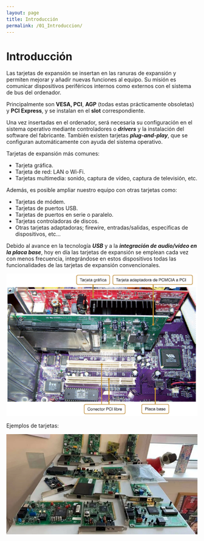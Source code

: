 ```yaml
---
layout: page
title: Introducción
permalink: /01_Introduccion/
---
```


<link rel="stylesheet" type="text/css" href="css/estilos.css"/>
<!-- <style type="text/css" rel="stylesheet">
  img{
    display: block;
    margin: auto;
    width: 50%;
  }
</style> -->

# Introducción

Las tarjetas de expansión se insertan en las ranuras de expansión y permiten  mejorar y añadir nuevas funciones al equipo. Su misión es comunicar dispositivos periféricos internos como externos con el sistema de bus del ordenador. 

Principalmente son **VESA, PCI**, **AGP** (todas estas prácticamente obsoletas) y **PCI Express**, y se instalan en el **slot** correspondiente.

Una vez insertadas en el ordenador, será necesaria su configuración en el sistema operativo mediante controladores o ***drivers*** y la instalación del software del fabricante. También existen tarjetas ***plug-and-play***, que se configuran automáticamente con ayuda del sistema operativo.  

Tarjetas de expansión más comunes:

*   Tarjeta gráfica.
*   Tarjeta de red: LAN o Wi-Fi.
*   Tarjetas multimedia: sonido, captura de vídeo, captura de televisión, etc.

Además, es posible ampliar nuestro equipo con otras tarjetas como:  

*   Tarjetas de módem.
*   Tarjetas de puertos USB.
*   Tarjetas de puertos en serie o paralelo.
*   Tarjetas controladoras de discos.
*   Otras tarjetas adaptadoras; firewire, entradas/salidas, especificas de dispositivos, etc...

Debido al avance en la tecnología _**USB**_ y a la _**integración de audio/vídeo en la placa base**_, hoy en día las tarjetas de expansión se emplean cada vez con menos frecuencia, integrándose en estos dispositivos todas las funcionalidades de las tarjetas de expansión convencionales.

![Placa base con tarjetas de expansión](imgs/Placas-Expansion.png#Width70)

Ejemplos de tarjetas:

![Ejemplos de tarjetas](imgs/tarjeta-expansion-ordenador.png#Width70)

<!-- 
![Ejemplos de tarjetas 1](imgs/tarjeta-expansion-ordenador.png)

\begin{figure}[h]{0.45\textwidth} 
  \centering
  \includegraphics[width=\textwidth]{imgs/tarjeta-expansion-ordenador.png}
  \caption{Unos gatos molones}
  \label{fig:gatos}
\end{figure}

\begin{figure}
\includegraphics[width=6cm,angle=30]{./imgs/Markdown.png}
\caption{Logo de Markdown}
\end{figure}

Ahora hacemos el salto de página

\newpage

Una vez hecho el salto de página
We include an image in the next paragraph:

![A nice image.](imgs/markdown.png){width=50%}
![Ejemplos de tarjetas 31](imgs/tarjeta-expansion-ordenador.png){ width=30% } -->

<!-- ::: note
Anotació: Apuntes preparados para el curso de MarkDown.
::: -->

<!-- 
::: tip
Consell: Lorem ipsum dolor sit amet, consectetur adipiscing elit. Mauris pellentesque justo sit amet urna aliquam, dictum egestas felis dapibus.
:::

::: warning
Avís: Si poses `string` en compte de `String` en donarà molts **problemes**. Lorem ipsum dolor sit amet, consectetur adipiscing elit. Mauris pellentesque justo sit amet urna aliquam, dictum egestas felis dapibus.
:::

::: caution
Precaució: Lorem ipsum dolor sit amet, consectetur adipiscing elit. Mauris pellentesque justo sit amet urna aliquam, dictum egestas felis dapibus.
:::

::: important
Important: Lorem ipsum dolor sit amet, consectetur adipiscing elit. Mauris pellentesque justo sit amet urna aliquam, dictum egestas felis dapibus.
::: -->